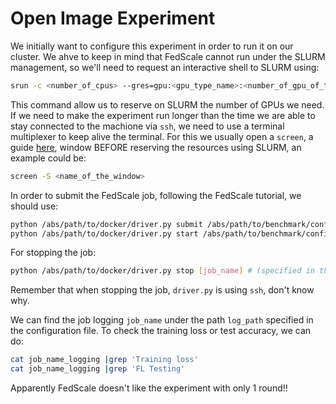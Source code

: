# Open Image Experiment

We initially want to configure this experiment in order to run it on our cluster.
We ahve to keep in mind that FedScale cannot run under the SLURM management, so we'll need to request an interactive shell to SLURM using:

```bash
srun -c <number_of_cpus> --gres=gpu:<gpu_type_name>:<number_of_gpu_of_this_type> --partition=normal --pty bash
```

This command allow us to reserve on SLURM the number of GPUs we need.
If we need to make the experiment run longer than the time we are able to stay connected to the machione via `ssh`, we need to use a terminal multiplexer to keep alive the terminal.
For this we usually open a `screen`, a guide [here](https://linuxize.com/post/how-to-use-linux-screen/), window BEFORE reserving the resources using SLURM, an example could be:

```bash
screen -S <name_of_the_window>
```

In order to submit the FedScale job, following the FedScale tutorial, we should use:

```bash
python /abs/path/to/docker/driver.py submit /abs/path/to/benchmark/configs/openimage/conf.yml # non-local
python /abs/path/to/docker/driver.py start /abs/path/to/benchmark/configs/openimage/conf.yml # local
```

For stopping the job:

```bash
python /abs/path/to/docker/driver.py stop [job_name] # (specified in the yml config)
```

Remember that when stopping the job, `driver.py` is using `ssh`, don't know why.

We can find the job logging `job_name` under the path `log_path` specified in the configuration file.
To check the training loss or test accuracy, we can do:

```bash
cat job_name_logging |grep 'Training loss'
cat job_name_logging |grep 'FL Testing'
```

Apparently FedScale doesn't like the experiment with only 1 round!!
